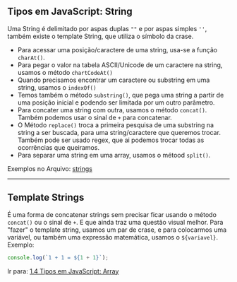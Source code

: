 ## Tipos em JavaScript: String
Uma String é delimitado por aspas duplas `""` e por aspas simples `''`, também existe o template String, que utiliza o símbolo da crase.  
- Para acessar uma posição/caractere de uma string, usa-se a função `charAt()`.
- Para pegar o valor na tabela ASCII/Unicode de um caractere na string, usamos o método `chartCodeAt()`
- Quando precisamos encontrar um caractere ou substring em uma string, usamos o `indexOf()`
- Temos também o método `substring()`, que pega uma string a partir de uma posição inicial e podendo ser limitada por um outro parâmetro.
- Para concater uma string com outra, usamos o método `concat()`. Também podemos usar o sinal de `+` para concatenar.
- O Método `replace()` troca a primeira pesquisa de uma substring na string a ser buscada, para uma string/caractere que queremos trocar. Também pode ser usado regex, que ai podemos trocar todas as ocorrências que queiramos.
- Para separar uma string em uma array, usamos o métood `split()`.

Exemplos no Arquivo: [strings](/2-JavaScript/CursoWebModerno/1-Fundamentos/Exemplos/strings.js)

----
## Template Strings
É uma forma de concatenar strings sem precisar ficar usando o método `concat()` ou o sinal de `+`. E que ainda traz uma questão visual melhor. Para "fazer" o template string, usamos um par de crase, e para colocarmos uma variável, ou também uma expressão matemática, usamos o `${variavel}`.  
Exemplo:  
```js
console.log(`1 + 1 = ${1 + 1}`);
``` 

Ir para: [1.4 Tipos em JavaScript: Array](04-Array.md)